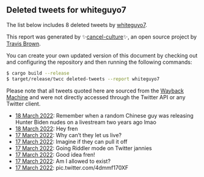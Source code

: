 ## Deleted tweets for whiteguyo7

The list below includes 8 deleted tweets by
[whiteguyo7](https://twitter.com/whiteguyo7).



This report was generated by ✨[cancel-culture](https://github.com/travisbrown/cancel-culture)✨,
an open source project by [Travis Brown](https://twitter.com/travisbrown).

You can create your own updated version of this document by checking out and configuring the
repository and then running the following commands:

```bash
$ cargo build --release
$ target/release/twcc deleted-tweets --report whiteguyo7
```

Please note that all tweets quoted here are sourced from the
[Wayback Machine](https://web.archive.org) and were not directly accessed through the Twitter API or
any Twitter client.

* [18 March 2022](https://web.archive.org/web/20220318023850/https://twitter.com/whiteguyo7/status/1504648450050301952): Remember when a random Chinese guy was releasing Hunter Biden nudes on a livestream two years ago lmao <!--1504648450050301952-->
* [18 March 2022](https://web.archive.org/web/20220318013359/https://twitter.com/whiteguyo7/status/1504632108412768261): Hey fren <!--1504632108412768261-->
* [17 March 2022](https://web.archive.org/web/20220317215020/https://twitter.com/whiteguyo7/status/1504575816616751104): Why can’t they let us live? <!--1504575816616751104-->
* [17 March 2022](https://web.archive.org/web/20220317214253/https://twitter.com/whiteguyo7/status/1504573842110529539): Imagine if they can pull it off <!--1504573842110529539-->
* [17 March 2022](https://web.archive.org/web/20220317212620/https://twitter.com/whiteguyo7/status/1504569648146173965): Going Riddler mode on Twitter jannies <!--1504569648146173965-->
* [17 March 2022](https://web.archive.org/web/20220317211647/https://twitter.com/whiteguyo7/status/1504567365429862405): Good idea fren! <!--1504567365429862405-->
* [17 March 2022](https://web.archive.org/web/20220317210802/https://twitter.com/whiteguyo7/status/1504565137633652737): Am I allowed to exist? <!--1504565137633652737-->
* [17 March 2022](https://web.archive.org/web/20220317210126/https://twitter.com/whiteguyo7/status/1504563348309954567): pic.twitter.com/4dmmf170XF <!--1504563348309954567-->
